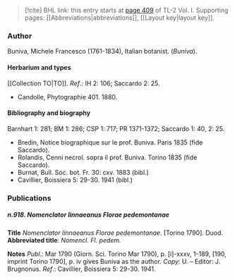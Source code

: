 > [!cite] BHL link: this entry starts at [page 409](https://www.biodiversitylibrary.org/item/103414#page/457/mode/1up) of TL-2 Vol. I.
> Supporting pages: [[Abbreviations|abbreviations]], [[Layout key|layout key]].

### Author

Buniva, Michele Francesco (1761-1834), Italian botanist. (*Buniva*).

#### Herbarium and types

[[Collection TO|TO]].
*Ref*.: IH 2: 106; Saccardo 2: 25.
- Candolle, Phytographie 401. 1880.

#### Bibliography and biography

Barnhart 1: 281; BM 1: 286; CSP 1: 717; PR 1371-1372; Saccardo 1: 40, 2: 25.
- Bredin, Notice biographique sur le prof. Buniva. Paris 1835 (fide Saccardo).
- Rolandis, Cenni necrol. sopra il prof. Buniva. Torino 1835 (fide Saccardo).
- Burnat, Bull. Soc. bot. Fr. 30: cxv. 1883 (bibl.)
- Cavillier, Boissiera 5: 29-30. 1941 (bibl.)

### Publications

##### n.918. Nomenclator linnaeanus Florae pedemontanae

**Title**
*Nomenclator linnaeanus Florae pedemontanae*. \[Torino 1790\]. Duod.
**Abbreviated title**: *Nomencl. Fl. pedem.*

**Notes**
*Publ*.: Mar 1790 (Giorn. Sci. Torino Mar 1790), p. \[i\]-xxxv, 1-189, \[190, imprint Torino 1790\], p. iv gives Buniva as the author. *Copy*: U. – Editor: J. Brugnonus.
*Ref*.: Cavillier, Boissiera 5: 29-30. 1941.

